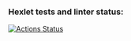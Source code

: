 ### Hexlet tests and linter status:
[![Actions Status](https://github.com/po1inakoroleva/frontend-project-12/actions/workflows/hexlet-check.yml/badge.svg)](https://github.com/po1inakoroleva/frontend-project-12/actions)